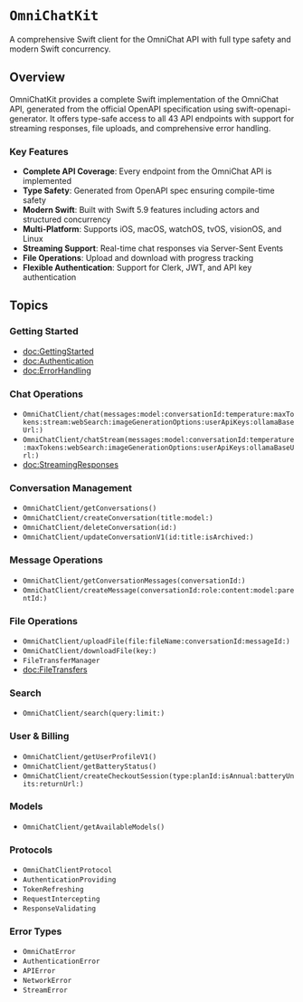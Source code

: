 # ``OmniChatKit``

A comprehensive Swift client for the OmniChat API with full type safety and modern Swift concurrency.

## Overview

OmniChatKit provides a complete Swift implementation of the OmniChat API, generated from the official OpenAPI specification using swift-openapi-generator. It offers type-safe access to all 43 API endpoints with support for streaming responses, file uploads, and comprehensive error handling.

### Key Features

- **Complete API Coverage**: Every endpoint from the OmniChat API is implemented
- **Type Safety**: Generated from OpenAPI spec ensuring compile-time safety
- **Modern Swift**: Built with Swift 5.9 features including actors and structured concurrency
- **Multi-Platform**: Supports iOS, macOS, watchOS, tvOS, visionOS, and Linux
- **Streaming Support**: Real-time chat responses via Server-Sent Events
- **File Operations**: Upload and download with progress tracking
- **Flexible Authentication**: Support for Clerk, JWT, and API key authentication

## Topics

### Getting Started

- <doc:GettingStarted>
- <doc:Authentication>
- <doc:ErrorHandling>

### Chat Operations

- ``OmniChatClient/chat(messages:model:conversationId:temperature:maxTokens:stream:webSearch:imageGenerationOptions:userApiKeys:ollamaBaseUrl:)``
- ``OmniChatClient/chatStream(messages:model:conversationId:temperature:maxTokens:webSearch:imageGenerationOptions:userApiKeys:ollamaBaseUrl:)``
- <doc:StreamingResponses>

### Conversation Management

- ``OmniChatClient/getConversations()``
- ``OmniChatClient/createConversation(title:model:)``
- ``OmniChatClient/deleteConversation(id:)``
- ``OmniChatClient/updateConversationV1(id:title:isArchived:)``

### Message Operations

- ``OmniChatClient/getConversationMessages(conversationId:)``
- ``OmniChatClient/createMessage(conversationId:role:content:model:parentId:)``

### File Operations

- ``OmniChatClient/uploadFile(file:fileName:conversationId:messageId:)``
- ``OmniChatClient/downloadFile(key:)``
- ``FileTransferManager``
- <doc:FileTransfers>

### Search

- ``OmniChatClient/search(query:limit:)``

### User & Billing

- ``OmniChatClient/getUserProfileV1()``
- ``OmniChatClient/getBatteryStatus()``
- ``OmniChatClient/createCheckoutSession(type:planId:isAnnual:batteryUnits:returnUrl:)``

### Models

- ``OmniChatClient/getAvailableModels()``

### Protocols

- ``OmniChatClientProtocol``
- ``AuthenticationProviding``
- ``TokenRefreshing``
- ``RequestIntercepting``
- ``ResponseValidating``

### Error Types

- ``OmniChatError``
- ``AuthenticationError``
- ``APIError``
- ``NetworkError``
- ``StreamError``